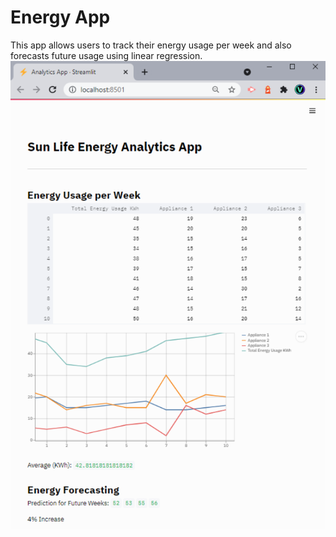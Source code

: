 # Energy App
This app allows users to track their energy usage per week and also forecasts future usage using linear regression. 
![alt text](https://github.com/Real-VeerSandhu/Energy-App/blob/master/images/App.PNG)

